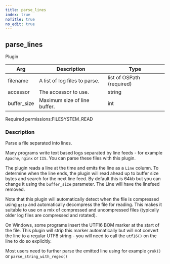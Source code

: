 ```yaml
---
title: parse_lines
index: true
noTitle: true
no_edit: true
---
```




<div class="vql_item"></div>


## parse_lines
<span class='vql_type label label-warning pull-right page-header'>Plugin</span>



<div class="vqlargs"></div>

Arg | Description | Type
----|-------------|-----
filename|A list of log files to parse.|list of OSPath (required)
accessor|The accessor to use.|string
buffer_size|Maximum size of line buffer.|int

<span class="permission_list vql_type">Required permissions:</span><span class="permission_list linkcolour label label-important">FILESYSTEM_READ</span>

### Description

Parse a file separated into lines.

Many programs write text based logs separated by line feeds - for
example `Apache`, `nginx` or `IIS`. You can parse these files with
this plugin.

The plugin reads a line at the time and emits the line as a `Line`
column. To determine when the line ends, the plugin will read
ahead up to buffer size bytes and search for the next line
feed. By default this is 64kb but you can change it using the
`buffer_size` parameter. The Line will have the linefeed removed.

Note that this plugin will automatically detect when the file is
compressed using `gzip` and automatically decompress the file for
reading. This makes it suitable to use on a mix of compressed and
uncompressed files (typically older log files are compressed and
rotated).

On Windows, some programs insert the UTF16 BOM marker at the start
of the file. This plugin will strip this marker automatically but
will not convert the line to a regular UTF8 string - you will need
to call the `utf16()` on the line to do so explicitly.

Most users need to further parse the emitted line using for
example `grok()` or `parse_string_with_regex()`


